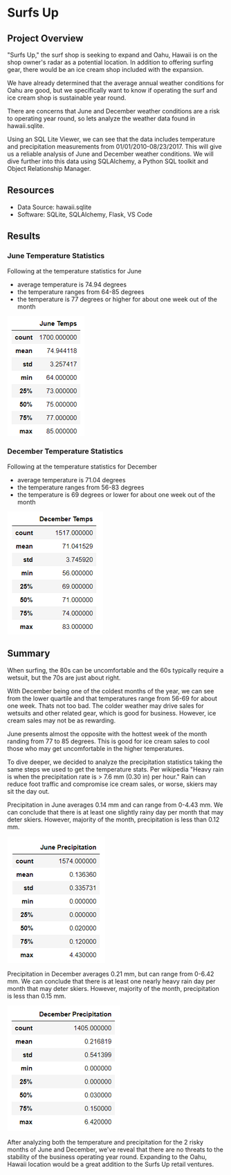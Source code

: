 # Surfs Up

## Project Overview

"Surfs Up," the surf shop is seeking to expand and Oahu, Hawaii is on the shop owner's radar as a potential location.  In addition to offering surfing gear, there would be an ice cream shop included with the expansion.  

We have already determined that the average annual weather conditions for Oahu are good, but we specifically want to know if operating the surf and ice cream shop is sustainable year round.  

There are concerns that June and December weather conditions are a risk to operating year round, so lets analyze the weather data found in hawaii.sqlite.  

Using an SQL Lite Viewer, we can see that the data includes temperature and precipitation measurements from 01/01/2010-08/23/2017.  This will give us a reliable analysis of June and December weather conditions. We will dive further into this data using SQLAlchemy, a Python SQL toolkit and Object Relationship Manager.


## Resources
- Data Source: hawaii.sqlite
- Software: SQLite, SQLAlchemy, Flask, VS Code


## Results
### June Temperature Statistics

Following at the temperature statistics for June
*  average temperature is 74.94 degrees
*  the temperature ranges from 64-85 degrees
*  the temperature is 77 degrees or higher for about one week out of the month

![June_Temps](https://github.com/ashley-green1/surfs_up/blob/main/June_Temperature_Stats.png)


### December Temperature Statistics

  Following at the temperature statistics for December
*  average temperature is 71.04 degrees
*  the temperature ranges from 56-83 degrees
*  the temperature is 69 degrees or lower for about one week out of the month

![December_Temps](https://github.com/ashley-green1/surfs_up/blob/main/December_Temperature_Stats.png)


## Summary

When surfing, the 80s can be uncomfortable and the 60s typically require a wetsuit, but the 70s are just about right.  

With December being one of the coldest months of the year, we can see from the lower quartile and that temperatures range from 56-69 for about one week.  Thats not too bad.  The colder weather may drive sales for wetsuits and other related gear, which is good for business.  However, ice cream sales may not be as rewarding. 

June presents almost the opposite with the hottest week of the month randing from 77 to 85 degrees.  This is good for ice cream sales to cool those who may get uncomfortable in the higher temperatures.  

To dive deeper, we decided to analyze the precipitation statistics taking the same steps we used to get the temperature stats.  Per wikipedia "Heavy rain is when the precipitation rate is > 7.6 mm (0.30 in) per hour."  Rain can reduce foot traffic and compromise ice cream sales, or worse, skiers may sit the day out.

Precipitation in June averages 0.14 mm and can range from 0-4.43 mm. We can conclude that there is at least one slightly rainy day per month that may deter skiers. However, majority of the month, precipitation is less than 0.12 mm.

![June_Prcp](https://github.com/ashley-green1/surfs_up/blob/main/June_Precipitation_Stats.png)

Precipitation in December averages 0.21 mm, but can range from 0-6.42 mm.  We can conclude that there is at least one nearly heavy rain day per month that may deter skiers. However, majority of the month, precipitation is less than 0.15 mm.

![Dec_Prcp](https://github.com/ashley-green1/surfs_up/blob/main/December_Precipitation_Stats.png)

After analyzing both the temperature and precipitation for the 2 risky months of June and December, we've reveal that there are no threats to the stability of the business operating year round.  Expanding to the Oahu, Hawaii location would be a great addition to the Surfs Up retail ventures.